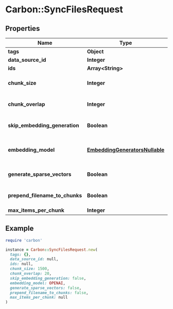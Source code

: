 # Carbon::SyncFilesRequest

## Properties

| Name | Type | Description | Notes |
| ---- | ---- | ----------- | ----- |
| **tags** | **Object** |  | [optional] |
| **data_source_id** | **Integer** |  |  |
| **ids** | **Array&lt;String&gt;** |  |  |
| **chunk_size** | **Integer** |  | [optional][default to 1500] |
| **chunk_overlap** | **Integer** |  | [optional][default to 20] |
| **skip_embedding_generation** | **Boolean** |  | [optional][default to false] |
| **embedding_model** | [**EmbeddingGeneratorsNullable**](EmbeddingGeneratorsNullable.md) |  | [optional][default to &#39;OPENAI&#39;] |
| **generate_sparse_vectors** | **Boolean** |  | [optional][default to false] |
| **prepend_filename_to_chunks** | **Boolean** |  | [optional][default to false] |
| **max_items_per_chunk** | **Integer** |  | [optional] |

## Example

```ruby
require 'carbon'

instance = Carbon::SyncFilesRequest.new(
  tags: {},
  data_source_id: null,
  ids: null,
  chunk_size: 1500,
  chunk_overlap: 20,
  skip_embedding_generation: false,
  embedding_model: OPENAI,
  generate_sparse_vectors: false,
  prepend_filename_to_chunks: false,
  max_items_per_chunk: null
)
```

